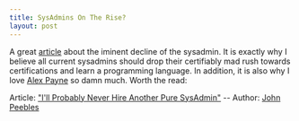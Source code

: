 ```yaml
---
title: SysAdmins On The Rise?
layout: post
---
```


A great [article](3) about the iminent decline of the sysadmin. It is exactly
why I believe all current sysadmins should drop their certifiably mad rush
towards certifications and learn a programming language. In addition, it is
also why I love [Alex Payne](2) so damn much. Worth the read:

Article: ["I'll Probably Never Hire Another Pure SysAdmin"](3)
-- Author: [John Peebles](4)

[2]:(http://cloudbacon.com/posts/05092011-It_Is_Just_Environmental/)
[3]:(http://peebs.org/ill-probably-never-hire-another-pure-sysadmin)
[4]:(http://twitter.com/#!/johnjpeebles)
